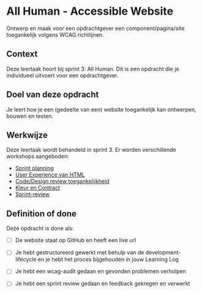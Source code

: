 # All Human - Accessible Website
Ontwerp en maak voor een opdrachtgever een component/pagina/site toegankelijk volgens WCAG richtlijnen.


## Context
Deze leertaak hoort bij sprint 3: All Human. 
Dit is een opdracht die je individueel uitvoert voor een opdrachtgever.


## Doel van deze opdracht
Je leert hoe je een (gedeelte van een) website toegankelijk kan ontwerpen, bouwen en testen.


## Werkwijze
Deze leertaak wordt behandeld in sprint 3. Er worden verschillende workshops aangeboden:

- [Sprint planning](sprint-planning.md)
- [User Experience van HTML](user-experience-van-html.md)
- [Code/Design review toegankelijkheid](code-design-review-toegenakelijkheid)
- [Kleur en Contract](kleur-contrast.md)
- [Sprint-review](sprint-review.md)


## Definition of done
Deze opdracht is done als:

- [ ] De website staat op GitHub en heeft een live url
- [ ] Je hebt gestructureerd gewerkt met behulp van de development-lifecycle en je hebt het proces bijgehouden in jouw Learning Log
- [ ] Je hebt een  wcag-audit gedaan en gevonden problemen verholpen
- [ ] Je hebt een sprint review gedaan en feedback gekregen en verwerkt


